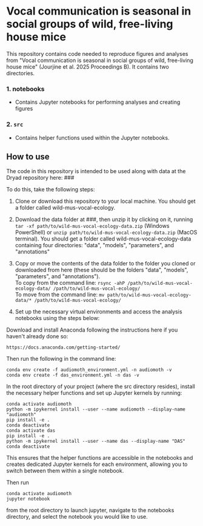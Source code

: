 # Vocal communication is seasonal in social groups of wild, free-living house mice

This repository contains code needed to reproduce figures and analyses from "Vocal communication is seasonal in social groups of wild, free-living house mice" (Jourjine et al. 2025 Proceedings B). It contains two directories.

### 1. notebooks
- Contains Jupyter notebooks for performing analyses and creating figures

### 2. `src`
- Contains helper functions used within the Jupyter notebooks.

## How to use

The code in this repository is intended to be used along with data at the Dryad repository here: ###

To do this, take the following steps:
1. Clone or download this repository to your local machine. You should get a folder called wild-mus-vocal-ecology.
2. Download the data folder at ###, then unzip it by clicking on it, running `tar -xf path/to/wild-mus-vocal-ecology-data.zip` (Windows PowerShell) or `unzip path/to/wild-mus-vocal-ecology-data.zip` (MacOS terminal). You should get a folder called wild-mus-vocal-ecology-data containing four directories: "data", "models", "parameters", and "annotations"
3. Copy or move the contents of the data folder to the folder you cloned or downloaded from here (these should be the folders "data", "models", "parameters", and "annotations").\
To copy from the command line: `rsync -ahP /path/to/wild-mus-vocal-ecology-data/ /path/to/wild-mus-vocal-ecology/`\
To move from the command line: `mv path/to/wild-mus-vocal-ecology-data/* /path/to/wild-mus-vocal-ecology/`

4. Set up the necessary virtual environments and access the analysis notebooks using the steps below:

Download and install Anaconda following the instructions here if you haven't already done so: 

`https://docs.anaconda.com/getting-started/`

Then run the following in the command line:


	conda env create -f audiomoth_environment.yml -n audiomoth -v 
	conda env create -f das_environment.yml -n das -v 

	
In the root directory of your project (where the src directory resides), install the necessary helper functions and set up Jupyter kernels by running:

	conda activate audiomoth
	python -m ipykernel install --user --name audiomoth --display-name "audiomoth"
	pip install -e .
	conda deactivate
	conda activate das
	pip install -e .
	python -m ipykernel install --user --name das --display-name "DAS"
	conda deactivate
	
This ensures that the helper functions are accessible in the notebooks and creates dedicated Jupyter kernels for each environment, allowing you to switch between them within a single notebook.

Then run

	conda activate audiomoth
	jupyter notebook
	
from the root directory to launch jupyter, navigate to the notebooks directory, and select the notebook you would like to use.


